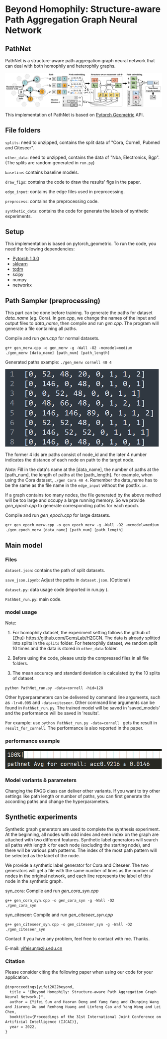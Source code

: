# Beyond Homophily: Structure-aware Path Aggregation Graph Neural Network
## PathNet

PathNet is a structure-aware path aggregation graph neural network that can deal with both homophily and heterophily graphs. 

![PathNet](./Figs_in_paper/PathNet.png)

This implementation of PathNet is based on [Pytorch Geometric](https://github.com/rusty1s/pytorch_geometric) API.

## File folders

`splits`: need to unzipped, contains the split data of "Cora, Cornell, Pubmed and Citeseer".

`other_data`: need to unzipped, contains the data of "Nba, Electronics, Bgp". (The splits are random generated in `run.py`)

`baseline`: contains baseline models.

`draw_figs`: contains the code to draw the results' figs in the paper.

`edge_input`: contains the edge files used in preprocessing.

`preprocess`: contains the preprocessing code.

`synthetic_data`: contains the code for generate the labels of synthetic experiments.

## Setup

This implementation is based on pytorch_geometric. To run the code, you need the following dependencies:

- [Pytorch 1.3.0](https://pytorch.org/)
- [sklearn](https://github.com/scikit-learn/scikit-learn)
- [tqdm](https://github.com/tqdm/tqdm)
- scipy
- numpy
- networkx

## Path Sampler (preprocessing)

This part can be done before training.
To generate the paths for dataset *data_name* (*eg.* Cora). In *gen.cpp*, we change the names of the input and output files to *data_name*, then compile and run *gen.cpp*. The program will generate a file containing all paths.

Compile and run *gen.cpp*  for normal datasets.

```shell
g++ gen_merw.cpp -o gen_merw -g -Wall -O2 -mcmodel=medium
./gen_merw [data_name] [path_num] [path_length]
```

Generated paths example:  `./gen_merw cornell 40 4`

![path_eg](path_eg.jpg)

The former 4 ids are paths consist of node_id and the later 4 number indicates the distance of each node on path to the target node.

*Note:* Fill in the data's name at the [data_name], the number of paths at the [path_num], the length of paths at the [path_length]. For example, when using the Cora dataset, `./gen Cora 40 4`. Remember the data_name has to be the same as the file name in the `edge_input` without the postfix`.in`.

If a graph contains too many nodes, the file generated by the above method will be too large and occupy a large running memory. So we provide *gen_epoch.cpp* to generate corresponding paths for each epoch.

Compile and run *gen_epoch.cpp* for large datasets.

```shell
g++ gen_epoch_merw.cpp -o gen_epoch_merw -g -Wall -O2 -mcmodel=medium
./gen_epoch_merw [data_name] [path_num] [path_length]
```
## Main model

### Files
`dataset.json`: contains the path of split datasets.

`save_json.ipynb`: Adjust the paths  in `dataset.json`. (Optional)

`dataset.py`: data usage code (imported in run.py ).

`PathNet_run.py`: main code.

### model usage
Note: 
1. For homophily dataset, the experiment setting follows the github of [Zhu]: https://github.com/GemsLab/H2GCN. The data is already splitted into splits in the `splits` folder. For heterophily dataset, we random split 10 times and the data is stored in `other_data` folder. 

2. Before using the code, please unzip the compressed files in all file folders.

3. The mean accuracy and standard deviation is calculated by the 10 splits of dataset.

```shell
python PathNet_run.py -data=cornell -hid=128
```
Other hyperparameters can be delivered by command line arguments, such as ```-lr=0.005``` and `-data=citeseer`. Other command line arguments can be found in `PathNet_run.py`. The trained model will be saved in 'saved_models' and the performance will be saved in 'results'.

For example: use `python PathNet_run.py -data=cornell ` gets the result in `result_for_cornell`. The performance is also reported in the paper.

### performance example

![performance_eg](./performance_eg.jpg)


### Model variants & parameters
Changing the PAGG class can deliver other variants. If you want to try other settings like path length or number of paths, you can first generate the according paths and change the hyperparameters.

## Synthetic experiments
Synthetic graph generators are used to complete the synthesis experiment. At the beginning, all nodes with odd index and even index on the graph are attached with two different features. Synthetic label generators will search all paths with length k for each node (excluding the starting node), and there will be various path patterns. The index of the most path pattern will be selected as the label of the node.

We provide a synthetic label generator for Cora and Citeseer. The two generators will get a file with the same number of lines as the number of nodes in the original network, and each line represents the label of this node in the synthetic graph.

syn_cora:
Compile and run *gen_cora_syn.cpp*

```shell
g++ gen_cora_syn.cpp -o gen_cora_syn -g -Wall -O2
./gen_cora_syn
```

syn_citeseer:
Compile and run *gen_citeseer_syn.cpp*

```shell
g++ gen_citeseer_syn.cpp -o gen_citeseer_syn -g -Wall -O2
./gen_citeseer_syn
```

Contact
If you have any problem, feel free to contact with me. Thanks.

E-mail: yifeisun@zju.edu.cn

### Citation

Please consider citing the following paper when using our code for your application.

```
@inproceedings{yifei2022beyond,
  title = "{Beyond Homophily: Structure-aware Path Aggregation Graph Neural Network.}", 
  author = {Yifei Sun and Haoran Deng and Yang Yang and Chunping Wang and Jiarong Xu and Renhong Huang and Linfeng Cao and Yang Wang and Lei Chen, 
  booktitle={Proceedings of the 31st International Joint Conference on Artificial Intelligence (IJCAI)},
  year = 2022, 
} 
```